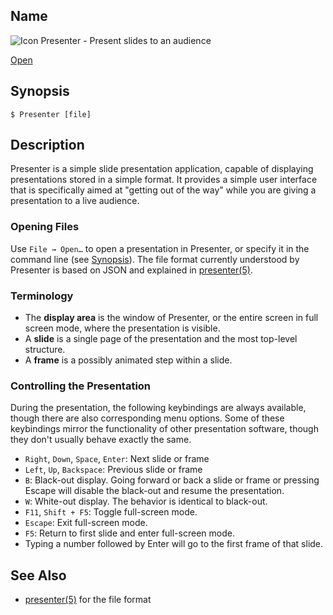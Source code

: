 ## Name

![Icon](file:///res/icons/16x16/app-presenter.png) Presenter - Present slides to an audience

[Open](file:///bin/Presenter)

## Synopsis

```**sh
$ Presenter [file]
```

## Description

Presenter is a simple slide presentation application, capable of displaying presentations stored in a simple format. It provides a simple user interface that is specifically aimed at "getting out of the way" while you are giving a presentation to a live audience.

### Opening Files

Use `File → Open…` to open a presentation in Presenter, or specify it in the command line (see [Synopsis](#synopsis)). The file format currently understood by Presenter is based on JSON and explained in [presenter(5)](help://man/5/presenter).

### Terminology

-   The **display area** is the window of Presenter, or the entire screen in full screen mode, where the presentation is visible.
-   A **slide** is a single page of the presentation and the most top-level structure.
-   A **frame** is a possibly animated step within a slide.

### Controlling the Presentation

During the presentation, the following keybindings are always available, though there are also corresponding menu options. Some of these keybindings mirror the functionality of other presentation software, though they don't usually behave exactly the same.

-   `Right`, `Down`, `Space`, `Enter`: Next slide or frame
-   `Left`, `Up`, `Backspace`: Previous slide or frame
-   `B`: Black-out display. Going forward or back a slide or frame or pressing Escape will disable the black-out and resume the presentation.
-   `W`: White-out display. The behavior is identical to black-out.
-   `F11`, `Shift + F5`: Toggle full-screen mode.
-   `Escape`: Exit full-screen mode.
-   `F5`: Return to first slide and enter full-screen mode.
-   Typing a number followed by Enter will go to the first frame of that slide.

## See Also

-   [presenter(5)](help://man/5/presenter) for the file format
